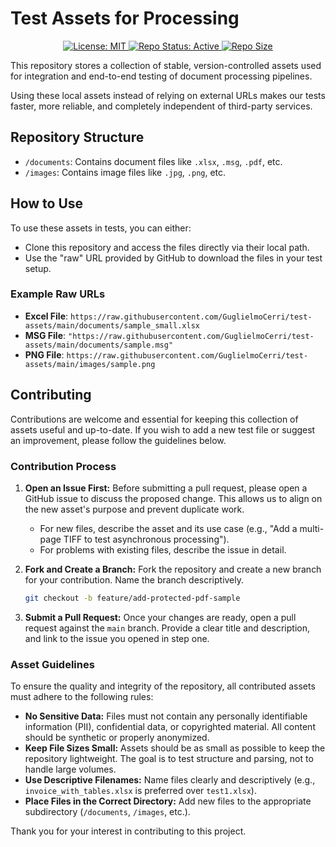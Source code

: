 # Test Assets for Processing

<!-- BADGES -->
<p align="center">
  <!-- License -->
  <a href="https://github.com/GuglielmoCerri/test-assets/blob/main/LICENSE">
    <img src="https://img.shields.io/badge/License-MIT-yellow.svg" alt="License: MIT">
  </a>
  <!-- Repo Status -->
  <a href="#">
    <img src="https://img.shields.io/badge/Status-Active-brightgreen" alt="Repo Status: Active">
  </a>
  <!-- Repo Size -->
  <a href="#">
    <img src="https://img.shields.io/github/repo-size/GuglielmoCerri/test-assets" alt="Repo Size">
  </a>
</p>

This repository stores a collection of stable, version-controlled assets used for integration and end-to-end testing of document processing pipelines.

Using these local assets instead of relying on external URLs makes our tests faster, more reliable, and completely independent of third-party services.

## Repository Structure

- `/documents`: Contains document files like `.xlsx`, `.msg`, `.pdf`, etc.
- `/images`: Contains image files like `.jpg`, `.png`, etc.

## How to Use

To use these assets in tests, you can either:

- Clone this repository and access the files directly via their local path.
- Use the "raw" URL provided by GitHub to download the files in your test setup.

### Example Raw URLs

- **Excel File**: `https://raw.githubusercontent.com/GuglielmoCerri/test-assets/main/documents/sample_small.xlsx`
- **MSG File**: `"https://raw.githubusercontent.com/GuglielmoCerri/test-assets/main/documents/sample.msg"`
- **PNG File**: `https://raw.githubusercontent.com/GuglielmoCerri/test-assets/main/images/sample.png`

## Contributing

Contributions are welcome and essential for keeping this collection of assets useful and up-to-date. If you wish to add a new test file or suggest an improvement, please follow the guidelines below.

### Contribution Process

1. **Open an Issue First:** Before submitting a pull request, please open a GitHub issue to discuss the proposed change. This allows us to align on the new asset's purpose and prevent duplicate work.
    - For new files, describe the asset and its use case (e.g., "Add a multi-page TIFF to test asynchronous processing").
    - For problems with existing files, describe the issue in detail.

2. **Fork and Create a Branch:** Fork the repository and create a new branch for your contribution. Name the branch descriptively.

    ```bash
    git checkout -b feature/add-protected-pdf-sample
    ```

3. **Submit a Pull Request:** Once your changes are ready, open a pull request against the `main` branch. Provide a clear title and description, and link to the issue you opened in step one.

### Asset Guidelines

To ensure the quality and integrity of the repository, all contributed assets must adhere to the following rules:

- **No Sensitive Data:** Files must not contain any personally identifiable information (PII), confidential data, or copyrighted material. All content should be synthetic or properly anonymized.
- **Keep File Sizes Small:** Assets should be as small as possible to keep the repository lightweight. The goal is to test structure and parsing, not to handle large volumes.
- **Use Descriptive Filenames:** Name files clearly and descriptively (e.g., `invoice_with_tables.xlsx` is preferred over `test1.xlsx`).
- **Place Files in the Correct Directory:** Add new files to the appropriate subdirectory (`/documents`, `/images`, etc.).

Thank you for your interest in contributing to this project.
